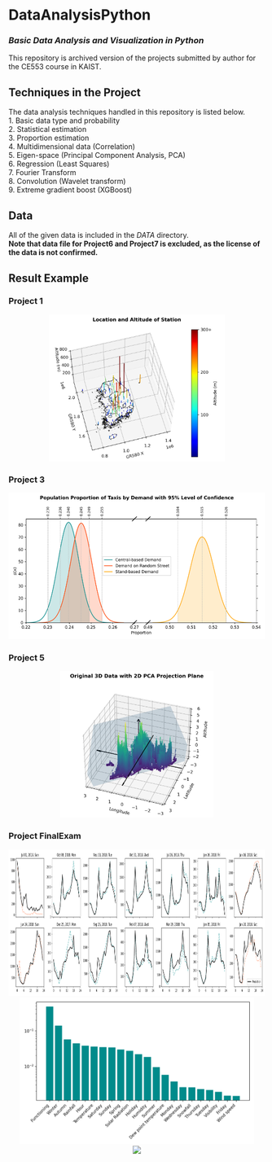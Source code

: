 <H1>DataAnalysisPython</H1>
<H3><i>Basic Data Analysis and Visualization in Python</i></H3>

This repository is archived version of the projects submitted by author for the CE553 course in KAIST.</br>

<H2>Techniques in the Project</H2>
The data analysis techniques handled in this repository is listed below.</br>
1. Basic data type and probability</br>
2. Statistical estimation</br>
3. Proportion estimation</br>
4. Multidimensional data (Correlation)</br>
5. Eigen-space (Principal Component Analysis, PCA)</br>
6. Regression (Least Squares)</br>
7. Fourier Transform</br>
8. Convolution (Wavelet transform)</br>
9. Extreme gradient boost (XGBoost)</br>


<H2>Data</H2>
All of the given data is included in the <i>DATA</i> directory.</br>
<b>Note that data file for Project6 and Project7 is excluded, as the license of the data is not confirmed.</b></br>

<H2>Result Example</H2>
<H3>Project 1</H3>
<div p align="center">
<img src="https://raw.githubusercontent.com/Engineer-C/DataAnalysisPython/main/Results/Project1/3dMap.png" style="height: 30vw">
</div>

<H3>Project 3</H3>
<div p align="center">
<img src="https://raw.githubusercontent.com/Engineer-C/DataAnalysisPython/main/Results/Project3/PopulationProportion.png" style="height: 30vw"></br>
</div>

<H3>Project 5</H3>
<div p align="center">
<img src="https://raw.githubusercontent.com/Engineer-C/DataAnalysisPython/main/Results/Project5/3dView.png" style="height: 30vw"></br>
</div>

<H3>Project FinalExam</H3>
<div p align="center">
<img src="https://raw.githubusercontent.com/Engineer-C/DataAnalysisPython/main/Results/FinalExam/PredictionResults.png" style="height: 30vw"></br>
<img src="https://raw.githubusercontent.com/Engineer-C/DataAnalysisPython/main/Results/FinalExam/PredictionResultsFeatureImportance.png" style="height: 30vw"></br>
<img src="https://raw.githubusercontent.com/Engineer-C/DataAnalysisPython/main/Results/FinalExam/PCA.gif" style="height: 30vw"></br>
</div>